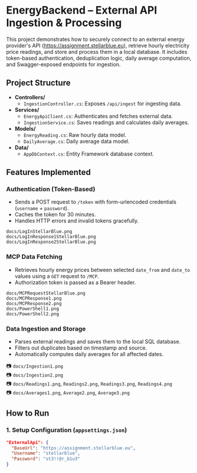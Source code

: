 #  EnergyBackend – External API Ingestion & Processing

This project demonstrates how to securely connect to an external energy provider's API (https://assignment.stellarblue.eu), retrieve hourly electricity price readings, and store and process them in a local database. It includes token-based authentication, deduplication logic, daily average computation, and Swagger-exposed endpoints for ingestion.



##  Project Structure

- **Controllers/**
  - `IngestionController.cs`: Exposes `/api/ingest` for ingesting data.
- **Services/**
  - `EnergyApiClient.cs`: Authenticates and fetches external data.
  - `IngestionService.cs`: Saves readings and calculates daily averages.
- **Models/**
  - `EnergyReading.cs`: Raw hourly data model.
  - `DailyAverage.cs`: Daily average data model.
- **Data/**
  - `AppDbContext.cs`: Entity Framework database context.



##  Features Implemented

###  Authentication (Token-Based)
- Sends a POST request to `/token` with form-urlencoded credentials (`username` + `password`).
- Caches the token for 30 minutes.
- Handles HTTP errors and invalid tokens gracefully.

 `docs/LogInStellarBlue.png`  
 `docs/LogInResponse1StellarBlue.png`  
 `docs/LogInResponse2StellarBlue.png`



###  MCP Data Fetching

- Retrieves hourly energy prices between selected `date_from` and `date_to` values using a `GET` request to `/MCP`.
- Authorization token is passed as a Bearer header.

 `docs/MCPRequestStellarBlue.png`  
 `docs/MCPResponse1.png`  
 `docs/MCPResponse2.png`  
 `docs/PowerShell1.png`  
 `docs/PowerShell2.png`



###  Data Ingestion and Storage

- Parses external readings and saves them to the local SQL database.
- Filters out duplicates based on timestamp and source.
- Automatically computes daily averages for all affected dates.

📷 `docs/Ingestion1.png`  
📷 `docs/Ingestion2.png`  
📷 `docs/Readings1.png`, `Readings2.png`, `Readings3.png`, `Readings4.png`  
📷 `docs/Averages1.png`, `Average2.png`, `Average3.png`



##  How to Run

### 1. **Setup Configuration (`appsettings.json`)**

```json
"ExternalApi": {
  "BaseUrl": "https://assignment.stellarblue.eu",
  "Username": "stellarblue",
  "Password": "st3!!@r_b1u3"
}
